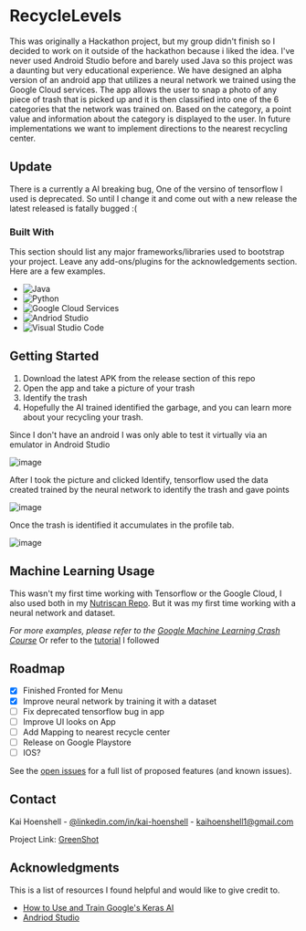 # RecycleLevels

This was originally a Hackathon project, but my group didn't finish so I decided to work on it outside of the hackathon because i liked the idea. I've never used Android Studio before and barely used Java so this project was a daunting but very educational experience. We have designed an alpha version of an android app that utilizes a neural network we trained using the Google Cloud services.
The app  allows the user to snap a photo of any piece of trash that is picked up and it is then classified into one of the 6 categories that the network was trained on. Based on the category, a point value and information about the category is displayed to the user. In future implementations we want to implement directions to the nearest recycling center.


## Update
There is a currently a AI breaking bug, One of the versino of tensorflow I used is deprecated. So until I change it and come out with a new release the latest released is fatally bugged :(

### Built With

This section should list any major frameworks/libraries used to bootstrap your project. Leave any add-ons/plugins for the acknowledgements section. Here are a few examples.

* <a target="_blank"><img alt="Java" src="https://img.shields.io/badge/Java-ED8B00?style=for-the-badge&logo=java&logoColor=white"/></a> 
* <a target="_blank"><img alt="Python" src="https://img.shields.io/badge/Python-3776AB?style=for-the-badge&logo=python&logoColor=white"/></a> 
* <a target="_blank"><img alt="Google Cloud Services" src="https://img.shields.io/badge/Google_Cloud-4285F4?style=for-the-badge&logo=google-cloud&logoColor=white"/></a> 
* <a target="_blank"><img alt="Andriod Studio" src="https://img.shields.io/badge/Android_Studio-3DDC84?style=for-the-badge&logo=android-studio&logoColor=white"/></a> 
* <a target="_blank"><img alt="Visual Studio Code" src="https://img.shields.io/badge/Visual_Studio_Code-0078D4?style=for-the-badge&logo=visual%20studio%20code&logoColor=white"/></a> 


<!-- GETTING STARTED -->
## Getting Started

1. Download the latest APK from the release section of this repo
2. Open the app and take a picture of your trash
3. Identify the trash
4. Hopefully the AI trained identified the garbage, and you can learn more about your recycling your trash.

Since I don't have an android I was only able to test it virtually via an emulator in Android Studio

![image](https://user-images.githubusercontent.com/60765574/198944774-6317043f-ad73-40aa-a54a-79d935aa5f5d.png)

After I took the picture and clicked Identify, tensorflow used the data created trained by the neural network to identify the trash and gave points

![image](https://user-images.githubusercontent.com/60765574/198945334-60cb8819-e5e3-497c-b08f-1e500b413b75.png)

Once the trash is identified it accumulates in the profile tab.

![image](https://user-images.githubusercontent.com/60765574/198945898-c26e7818-2399-4de3-91de-1ad11271273c.png)

<!-- USAGE EXAMPLES -->
## Machine Learning Usage

This wasn't my first time working with Tensorflow or the Google Cloud, I also used both in my [Nutriscan Repo](https://github.com/KaaiiH/NutriScan). But it was my first time working with a neural network and dataset. 

_For more examples, please refer to the [Google Machine Learning Crash Course](https://developers.google.com/machine-learning/crash-course/introduction-to-neural-networks/video-lecture)_ 
Or refer to the [tutorial](https://cloud.google.com/ai-platform/docs/getting-started-keras) I followed


<!-- ROADMAP -->
## Roadmap

- [x] Finished Fronted for Menu
- [x] Improve neural network by training it with a dataset
- [ ] Fix deprecated tensorflow bug in app
- [ ] Improve UI looks on App
- [ ] Add Mapping to nearest recycle center
- [ ] Release on Google Playstore
- [ ] IOS?

See the [open issues](https://github.com/KaaiiH/RecycleLevels/issues) for a full list of proposed features (and known issues).

<!-- CONTACT -->
## Contact

Kai Hoenshell - [@linkedin.com/in/kai-hoenshell](https://www.linkedin.com/in/kai-hoenshell/) - kaihoenshell1@gmail.com

Project Link: [GreenShot](https://github.com/KaaiiH/RecycleLevels)

<!-- ACKNOWLEDGMENTS -->
## Acknowledgments

This is a list of resources I found helpful and would like to give credit to.

* [How to Use and Train Google's Keras AI](https://cloud.google.com/ai-platform/docs/getting-started-keras)
* [Andriod Studio](https://developer.android.com/studio)

